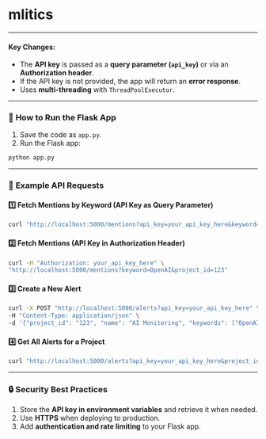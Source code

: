 # mlitics


---


#### **Key Changes:**
- The **API key** is passed as a **query parameter (`api_key`)** or via an **Authorization header**.
- If the API key is not provided, the app will return an **error response**.
- Uses **multi-threading** with `ThreadPoolExecutor`.
---

### 🔧 **How to Run the Flask App**
1. Save the code as `app.py`.
2. Run the Flask app:

```bash
python app.py
```

---

### 🧪 **Example API Requests**

#### **1️⃣ Fetch Mentions by Keyword (API Key as Query Parameter)**
```bash
curl "http://localhost:5000/mentions?api_key=your_api_key_here&keyword=OpenAI&project_id=123"
```

#### **2️⃣ Fetch Mentions (API Key in Authorization Header)**
```bash
curl -H "Authorization: your_api_key_here" \
"http://localhost:5000/mentions?keyword=OpenAI&project_id=123"
```

#### **3️⃣ Create a New Alert**
```bash
curl -X POST "http://localhost:5000/alerts?api_key=your_api_key_here" \
-H "Content-Type: application/json" \
-d '{"project_id": "123", "name": "AI Monitoring", "keywords": ["OpenAI", "Anthropic"]}'
```

#### **4️⃣ Get All Alerts for a Project**
```bash
curl "http://localhost:5000/alerts?api_key=your_api_key_here&project_id=123"
```

---

### 🔒 **Security Best Practices**
1. Store the **API key in environment variables** and retrieve it when needed.
2. Use **HTTPS** when deploying to production.
3. Add **authentication and rate limiting** to your Flask app.

